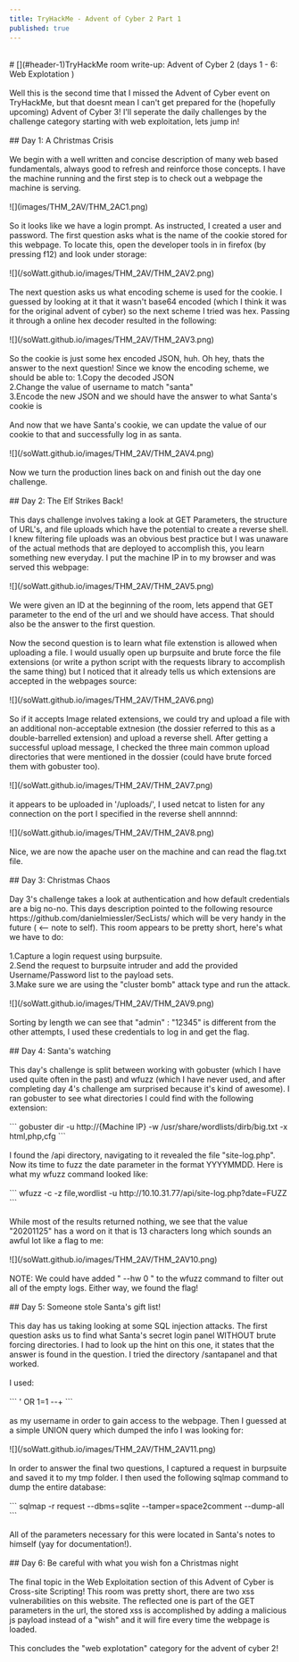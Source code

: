 ```yaml
---
title: TryHackMe - Advent of Cyber 2 Part 1
published: true
---
```

<br/>
# [](#header-1)TryHackMe room write-up: Advent of Cyber 2 (days 1 - 6: Web Explotation )
<br/>
<br/>
Well this is the second time that I missed the Advent of Cyber event on TryHackMe, but that doesnt mean I can't get prepared for the (hopefully upcoming) Advent of Cyber 3! I'll seperate the daily challenges by the challenge category starting with web exploitation, lets jump in!
<br/>
<br/>
## Day 1: A Christmas Crisis
<br/>
<br/>
We begin with a well written and concise description of many web based fundamentals, always good to refresh and reinforce those concepts. I have the machine running and the first step is to check out a webpage the machine is serving.
<br/>
<br/>
![](images/THM_2AV/THM_2AC1.png)
<br/>
<br/>
So it looks like we have a login prompt. As instructed, I created a user and password. The first question asks what is the name of the cookie stored for this webpage. To locate this, open the developer tools in in firefox (by pressing f12) and look under storage:
<br/>
<br/>
![](/soWatt.github.io/images/THM_2AV/THM_2AV2.png)
<br/>
<br/>
The next question asks us what encoding scheme is used for the cookie. I guessed by looking at it that it wasn't base64 encoded (which I think it was for the original advent of cyber) so the next scheme I tried was hex. Passing it through a online hex decoder resulted in the following:
<br/>
<br/>
![](/soWatt.github.io/images/THM_2AV/THM_2AV3.png)
<br/>
<br/>
So the cookie is just some hex encoded JSON, huh. Oh hey, thats the answer to the next question! Since we know the encoding scheme, we should be able to:
1.Copy the decoded JSON
<br/>
2.Change the value of username to match "santa"
<br/>
3.Encode the new JSON and we should have the answer to what Santa's cookie is
<a/>
<br/>
<br/>
And now that we have Santa's cookie, we can update the value of our cookie to that and successfully log in as santa.
<br/>
<br/>
![](/soWatt.github.io/images/THM_2AV/THM_2AV4.png)
<br/>
<br/>
Now we turn the production lines back on and finish out the day one challenge.
<br/>
<br/>
## Day 2: The Elf Strikes Back!
<br/>
<br/>
This days challenge involves taking a look at GET Parameters, the structure of URL's, and file uploads which have the potential to create a reverse shell. I knew filtering file uploads was an obvious best practice but I was unaware of the actual methods that are deployed to accomplish this, you learn something new everyday.
I put the machine IP in to my browser and was served this webpage:
<br/>
<br/>
![](/soWatt.github.io/images/THM_2AV/THM_2AV5.png)
<br/>
<br/>
We were given an ID at the beginning of the room, lets append that GET parameter to the end of the url and we should have access. That should also be the answer to the first question.
<br/>
<br/>
Now the second question is to learn what file extenstion is allowed when uploading a file. I would usually open up burpsuite and brute force the file extensions (or write a python script with the requests library to accomplish the same thing) but I noticed that it already tells us which extensions are accepted in the webpages source:
<br/>
<br/>
![](/soWatt.github.io/images/THM_2AV/THM_2AV6.png)
<br/>
<br/>
So if it accepts Image related extensions, we could try and upload a file with an additional non-acceptable extnesion (the dossier referred to this as a double-barrelled extension) and upload a reverse shell. After getting a successful upload message, I checked the three main common upload directories that were mentioned in the dossier (could have brute forced them with gobuster too).
<br/>
<br/>
![](/soWatt.github.io/images/THM_2AV/THM_2AV7.png)
<br/>
<br/>
it appears to be uploaded in '/uploads/', I used netcat to listen for any connection on the port I specified in the reverse shell annnnd:
<br/>
<br/>
![](/soWatt.github.io/images/THM_2AV/THM_2AV8.png)
<br/>
<br/>
Nice, we are now the apache user on the machine and can read the flag.txt file.
<br/>
<br/>
## Day 3: Christmas Chaos
<br/>
<br/>
Day 3's challenge takes a look at authentication and how default credentials are a big no-no. This days description pointed to the following resource https://github.com/danielmiessler/SecLists/ which will be very handy in the future ( <-- note to self). This room appears to be pretty short, here's what we have to do:
<br/>
<br/>
1.Capture a login request using burpsuite.
<br/>
2.Send the request to burpsuite intruder and add the provided Username/Password list to the payload sets.
<br/>
3.Make sure we are using the "cluster bomb" attack type and run the attack.
<br/>
<br/>
![](/soWatt.github.io/images/THM_2AV/THM_2AV9.png)
<br/>
<br/>
Sorting by length we can see that "admin" : "12345" is different from the other attempts, I used these credentials to log in and get the flag.
<br/>
<br/>
## Day 4: Santa's watching
<br/>
<br/>
This day's challenge is split between working with gobuster (which I have used quite often in the past) and wfuzz (which I have never used, and after completing day 4's challenge am surprised because it's kind of awesome). I ran gobuster to see what directories I could find with the following extension:
<br/>
<br/>
```
gobuster dir -u http://{Machine IP} -w /usr/share/wordlists/dirb/big.txt -x html,php,cfg
```
<br/>
<br/>
I found the /api directory, navigating to it revealed the file "site-log.php". Now its time to fuzz the date parameter in the format YYYYMMDD. Here is what my wfuzz command looked like:
<br/>
<br/>
```
wfuzz -c -z file,wordlist -u http://10.10.31.77/api/site-log.php?date=FUZZ 
```
<br/>
<br/>
While most of the results returned nothing, we see that the value "20201125" has a word on it that is 13 characters long which sounds an awful lot like a flag to me:
<br/>
<br/>
![](/soWatt.github.io/images/THM_2AV/THM_2AV10.png)
<br/>
<br/>
NOTE: We could have added " --hw 0 " to the wfuzz command to filter out all of the empty logs. Either way, we found the flag!
<br/>
<br/>
## Day 5: Someone stole Santa's gift list!
<br/>
<br/>
This day has us taking looking at some SQL injection attacks. The first question asks us to find what Santa's secret login panel WITHOUT brute forcing directories. I had to look up the hint on this one, it states that the answer is found in the question. I tried the directory /santapanel and that worked.
<br/>
<br/>
I used:
<br/>
<br/>
```
' OR 1=1 --+ 
```
<br/>
<br/>
as my username in order to gain access to the webpage. Then I guessed at a simple UNION query which dumped the info I was looking for:
<br/>
<br/>
![](/soWatt.github.io/images/THM_2AV/THM_2AV11.png)
<br/>
<br/>
In order to answer the final two questions, I captured a request in burpsuite and saved it to my tmp folder. I then used the following sqlmap command to dump the entire database:
<br/>
<br/>
```
sqlmap -r request --dbms=sqlite --tamper=space2comment --dump-all
```
<br/>
<br/>
All of the parameters necessary for this were located in Santa's notes to himself (yay for documentation!).
<br/>
<br/>
## Day 6: Be careful with what you wish fon a Christmas night
<br/>
<br/>
The final topic in the Web Exploitation section of this Advent of Cyber is Cross-site Scripting! This room was pretty short, there are two xss vulnerabilities on this website. The reflected one is part of the GET parameters in the url, the stored xss is accomplished by adding a malicious js payload instead of a "wish" and it will fire every time the webpage is loaded. 
<br/>
<br/>
This concludes the "web explotation" category for the advent of cyber 2!
